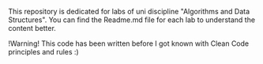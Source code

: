 This repository is dedicated for labs of uni discipline "Algorithms and Data Structures". You can find the Readme.md file for each lab to understand the content better.

!Warning! This code has been written before I got known with Clean Code principles and rules :)

